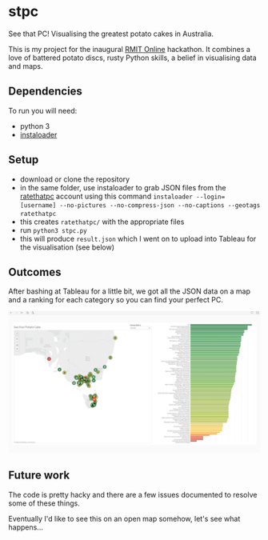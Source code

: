 # stpc
See that PC! Visualising the greatest potato cakes in Australia.

This is my project for the inaugural [RMIT Online](https://online.rmit.edu.au/) hackathon. It combines a love of battered potato discs, rusty Python skills, a belief in visualising data and maps.

## Dependencies

To run you will need:

* python 3 
* [instaloader](https://instaloader.github.io)

## Setup

* download or clone the repository
* in the same folder, use instaloader to grab JSON files from the [ratethatpc](https://instagram.com/ratethatpc) account using this command `instaloader --login=[username] --no-pictures --no-compress-json --no-captions --geotags ratethatpc`
* this creates `ratethatpc/` with the appropriate files
* run `python3 stpc.py`
* this will produce `result.json` which I went on to upload into Tableau for the visualisation (see below)

## Outcomes
After bashing at Tableau for a little bit, we got all the JSON data on a map and a ranking for each category so you can find your perfect PC.

![potato cakes visualised on Tableau](stpc.png)

## Future work
The code is pretty hacky and there are a few issues documented to resolve some of these things. 

Eventually I'd like to see this on an open map somehow, let's see what happens...
